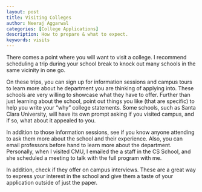 ```yaml
---
layout: post
title: Visiting Colleges
author: Neeraj Aggarwal
categories: [College Applications]
description: How to prepare & what to expect.
keywords: visits
---
```


There comes a point where you will want to visit a college. I recommend scheduling a trip during your school break to knock out many schools in the same vicinity in one go.

On these trips, you can sign up for information sessions and campus tours to learn more about he department you are thinking of applying into. These schools are very willing to showcase what they have to offer. Further than just learning about the school, point out things you like (that are specific) to help you write your “why” college statements. Some schools, such as Santa Clara University, will have its own prompt asking if you visited campus, and if so, what about it appealed to you.

In addition to those information sessions, see if you know anyone attending to ask them more about the school and their experience. Also, you can email professors before hand to learn more about the department. Personally, when I visited CMU, I emailed the a staff in the CS School, and she scheduled a meeting to talk with the full program with me.

In addition, check if they offer on campus interviews. These are a great way to express your interest in the school and give them a taste of your application outside of just the paper.
